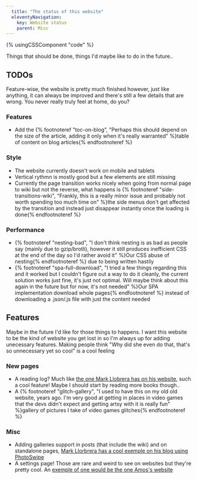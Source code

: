 ```yaml
---
  title: "The status of this website"
  eleventyNavigation:
    key: Website status
    parent: Misc
---
```


{% usingCSSComponent "code" %}

Things that should be done, things I'd maybe like to do in the future..

## TODOs

Feature-wise, the website is pretty much finished however, just like anything, it can always be improved and there's still a few details that are wrong. You never really truly feel at home, do you?

### Features
- Add the {% footnoteref "toc-on-blog", "Perhaps this should depend on the size of the article, adding it only when it's really warranted" %}table of content on blog articles{% endfootnoteref %}

### Style

- The website currently doesn't work on mobile and tablets
- Vertical rythmn is mostly good but a few elements are still missing
- Currently the page transition works nicely when going from normal page to wiki but not the reverse, what happens is {% footnoteref "side-transitions-wiki", "Frankly, this is a really minor issue and probably not worth spending too much time on" %}the side menus don't get affected by the transition and instead just disappear instantly once the loading is done{% endfootnoteref %}

### Performance

- {% footnoteref "nesting-bad", "I don't think nesting is as bad as people say (mainly due to gzip/brotli), however it still produces inefficient CSS at the end of the day so I'd rather avoid it" %}Our CSS abuse of nesting{% endfootnoteref %} due to being written hastily
- {% footnoteref "spa-full-download", "I tried a few things regarding this and it worked but I couldn't figure out a way to do it cleanly, the current solution works just fine, it's just not optimal. Will maybe think about this again in the future but for now, it's not needed" %}Our SPA implementation download whole pages{% endfootnoteref %} instead of downloading a .json/.js file with just the content needed

## Features

Maybe in the future I'd like for those things to happens. I want this website to be the kind of website you get lost in so I'm always up for adding unecessary features. Making people think "Why did she even do that, that's so unnecessary yet so cool" is a cool feeling

### New pages

- A reading log? Much like [the one Mark Llobrera has on his website](https://www.markllobrera.com/reading/), such a cool feature! Maybe I should start by reading more books though..
- A {% footnoteref "glitch-gallery", "I used to have this on my old old website, years ago. I'm very good at getting in places in video games that the devs didn't expect and getting artsy with it is really fun" %}gallery of pictures I take of video games glitches{% endfootnoteref %}

### Misc

- Adding galleries support in posts (that include the wiki) and on standalone pages, [Mark Llorbrera has a cool exemple on his blog using PhotoSwipe](https://www.markllobrera.com/posts/eleventy-building-image-gallery-photoswipe/)
- A settings page! Those are rare and weird to see on websites but they're pretty cool. An [exemple of one would be the one Amos's website](https://fasterthanli.me/settings)

